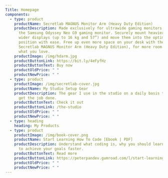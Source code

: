 ```yaml
---
Title: Homepage
components:
  - type: product
    productName: Secretlab MAGNUS Monitor Arm (Heavy Duty Edition)
    productDescription: Made exclusively for ultrawide gaming monitors, including
      the Samsung Odyssey Neo G9 gaming monitor. Securely mount heavier and
      wider displays (up to 16 kg and 57”) and move them into the optimal
      position with ease. Free up even more space on your desk with the
      Secretlab MAGNUS Monitor Arm (Heavy Duty Edition), for more room to do
      what you love.
    productImage: /img/hdarm.jpg
    productButtonLink: https://bit.ly/4eFyfHz
    productButtonText: Buy now
    productOldPrice: " "
    productNewPrice: " "
  - type: product
    productImage: /img/secretlab-cover.jpg
    productName: My Studio Setup Gear
    productDescription: The gear I use in the studio on a daily basis that helps me
      get the job done.
    productButtonText: Check it out
    productButtonLink: /the-studio
    productOldPrice: " "
    productNewPrice: " "
  - type: heading
    heading: My Products
  - type: product
    productImage: /img/book-cover.png
    productName: Start Learning How To Code [Ebook | PDF]
    productDescription: Understand what coding is, why you should learn it and how
      to achieve your goals faster.
    productButtonText: Read more
    productButtonLink: https://peterpandev.gumroad.com/l/start-learning-how-to-code
    productOldPrice: " "
    productNewPrice: " "
---
```

